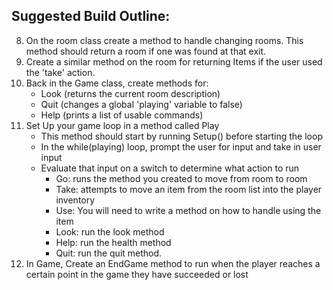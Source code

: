 ## Suggested Build Outline:

<!-- 1. Establish a basic story and map (draw your map out) -->
<!-- 2. Pull down the project and complete initial setup by satisfying all the interfaces ('implement interface') -->
<!-- 3. In Game.Setup() create all your rooms and items -->
<!-- 4. Your rooms will have to have a dictionary of 'exits' where the key is the exit direction and the value is the room that it exits to, add that to the Room class -->
<!-- 5. Back in setup, establish the exits for each room
    - Room1.Exits.Add("east", Room2)
    - Room2.Exits.Add("west", Room1)
    - Room2.Exits.Add("north", Room3)
    - Room3.Exits.Add("south", Room2) -->
<!-- 6. Create your items & add them to the Items list within the room they belong to. -->
<!-- 7. At the end of setup be sure to set the CurrentRoom to whichever room the player should start in. -->
8. On the room class create a method to handle changing rooms. This method should return a room if one was found at that exit.
9. Create a similar method on the room for returning Items if the user used the 'take' action.
10. Back in the Game class, create methods for:
    - Look (returns the current room description)
    -  Quit (changes a global 'playing' variable to false)
    - Help (prints a list of usable commands)
11. Set Up your game loop in a method called Play
    -  This method should start by running Setup() before starting the loop
    -  In the while(playing) loop, prompt the user for input and take in user input
    - Evaluate that input on a switch to determine what action to run
      -  Go: runs the method you created to move from room to room
      - Take: attempts to move an item from the room list into the player inventory
      - Use: You will need to write a method on how to handle using the item
      - Look: run the look method
      - Help: run the health method
      - Quit: run the quit method.
12. In Game, Create an EndGame method to run when the player reaches a certain point in the game they have succeeded or lost
